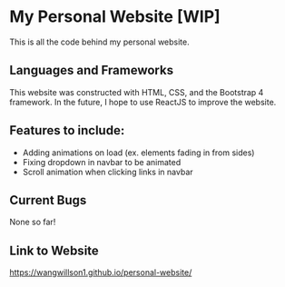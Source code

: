 # My Personal Website [WIP]
This is all the code behind my personal website. 

## Languages and Frameworks
This website was constructed with HTML, CSS, and the Bootstrap 4 framework. In the future, I hope to use ReactJS to improve the website.

## Features to include:
- Adding animations on load (ex. elements fading in from sides)
- Fixing dropdown in navbar to be animated
- Scroll animation when clicking links in navbar

## Current Bugs
None so far!

## Link to Website
https://wangwillson1.github.io/personal-website/
